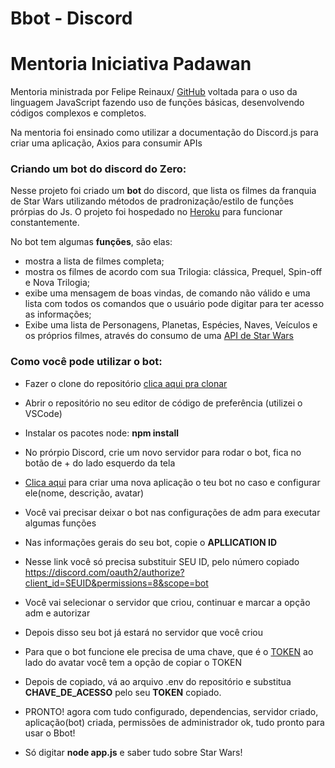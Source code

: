 # Bbot - Discord

# Mentoria Iniciativa Padawan

Mentoria ministrada por Felipe Reinaux/ [GitHub](https://github.com/fereinaux) voltada para o uso da linguagem JavaScript fazendo uso de funções básicas, desenvolvendo códigos complexos e completos.

Na mentoria foi ensinado como utilizar a documentação do Discord.js para criar uma aplicação, Axios para consumir APIs


### Criando um bot do discord do Zero:

Nesse projeto foi criado um **bot** do discord, que lista os filmes da franquia de Star Wars utilizando métodos de pradronização/estilo de funções prórpias do Js.
O projeto foi hospedado no [Heroku](https://dashboard.heroku.com/apps) para funcionar constantemente.


No bot tem algumas **funções**, são elas:

- mostra a lista de filmes completa;
- mostra os filmes de acordo com sua Trilogia: clássica, Prequel, Spin-off e Nova Trilogia;
- exibe uma mensagem de boas vindas, de comando não válido e uma lista com todos os comandos que o usuário pode digitar para ter acesso as informações;
- Exibe uma lista de Personagens, Planetas, Espécies, Naves, Veículos e os próprios filmes, através do consumo de uma [API de Star Wars](https://swapi.dev/)


### Como você pode utilizar o bot:

- Fazer o clone do repositório
[clica aqui pra clonar](https://github.com/barbarafigueiroa/Bbot/tree/B%C3%A1rbara)

- Abrir o repositório no seu editor de código de preferência (utilizei o VSCode)

- Instalar os pacotes node: **npm install**

- No prórpio Discord, crie um novo servidor para rodar o bot, fica no botão de + do lado esquerdo da tela

- [Clica aqui](https://discord.com/developers/applications/) para criar uma nova aplicação o teu bot no caso e configurar ele(nome, descrição, avatar)

- Você vai precisar deixar o bot nas configurações de adm para executar algumas funções

- Nas informações gerais do seu bot, copie o **APLLICATION ID** 

- Nesse link você só precisa substituir SEU ID, pelo número copiado
https://discord.com/oauth2/authorize?client_id=SEUID&permissions=8&scope=bot

- Você vai selecionar o servidor que criou, continuar e marcar a opção adm e autorizar

- Depois disso seu bot já estará no servidor que você criou

- Para que o bot funcione ele precisa de uma chave, que é o [TOKEN](https://discord.com/developers/applications/864673532839591946/bot) ao lado do avatar você tem a opção de copiar o TOKEN

- Depois de copiado, vá ao arquivo .env do repositório e substitua **CHAVE_DE_ACESSO** pelo seu **TOKEN** copiado.

- PRONTO! agora com tudo configurado, dependencias, servidor criado, aplicação(bot) criada, permissões de administrador ok, tudo pronto para usar o Bbot!

- Só digitar **node app.js** e saber tudo sobre Star Wars!
 






